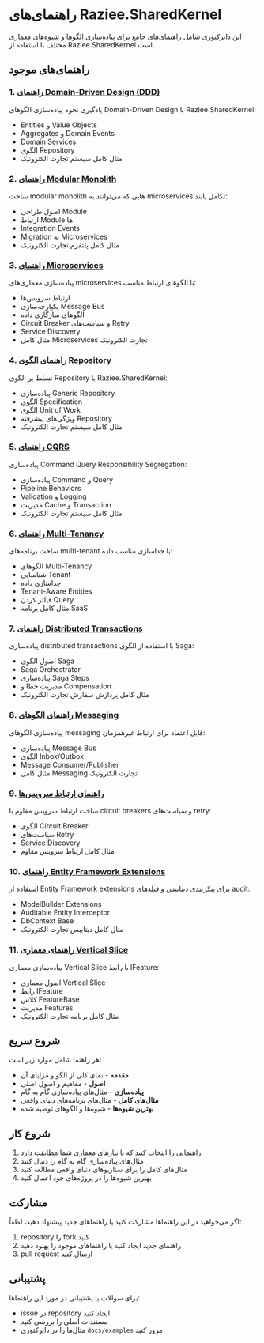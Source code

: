 # راهنمای‌های Raziee.SharedKernel

این دایرکتوری شامل راهنمای‌های جامع برای پیاده‌سازی الگوها و شیوه‌های معماری مختلف با استفاده از Raziee.SharedKernel است.

## راهنمای‌های موجود

### 1. [راهنمای Domain-Driven Design (DDD)](./ddd-guide-fa.md)
یادگیری نحوه پیاده‌سازی الگوهای Domain-Driven Design با Raziee.SharedKernel:
- Entities و Value Objects
- Aggregates و Domain Events
- Domain Services
- الگوی Repository
- مثال کامل سیستم تجارت الکترونیک

### 2. [راهنمای Modular Monolith](./modular-monolith-guide-fa.md)
ساخت modular monolith هایی که می‌توانند به microservices تکامل یابند:
- اصول طراحی Module
- ارتباط Module ها
- Integration Events
- Migration به Microservices
- مثال کامل پلتفرم تجارت الکترونیک

### 3. [راهنمای Microservices](./microservices-guide-fa.md)
پیاده‌سازی معماری‌های microservices با الگوهای ارتباط مناسب:
- ارتباط سرویس‌ها
- یکپارچه‌سازی Message Bus
- الگوهای سازگاری داده
- Circuit Breaker و سیاست‌های Retry
- Service Discovery
- مثال کامل Microservices تجارت الکترونیک

### 4. [راهنمای الگوی Repository](./repository-pattern-guide-fa.md)
تسلط بر الگوی Repository با Raziee.SharedKernel:
- پیاده‌سازی Generic Repository
- الگوی Specification
- الگوی Unit of Work
- ویژگی‌های پیشرفته Repository
- مثال کامل سیستم تجارت الکترونیک

### 5. [راهنمای CQRS](./cqrs-guide-fa.md)
پیاده‌سازی Command Query Responsibility Segregation:
- پیاده‌سازی Command و Query
- Pipeline Behaviors
- Validation و Logging
- مدیریت Cache و Transaction
- مثال کامل سیستم تجارت الکترونیک

### 6. [راهنمای Multi-Tenancy](./multitenancy-guide-fa.md)
ساخت برنامه‌های multi-tenant با جداسازی مناسب داده:
- الگوهای Multi-Tenancy
- شناسایی Tenant
- جداسازی داده
- Tenant-Aware Entities
- فیلتر کردن Query
- مثال کامل برنامه SaaS

### 7. [راهنمای Distributed Transactions](./distributed-transactions-guide-fa.md)
پیاده‌سازی distributed transactions با استفاده از الگوی Saga:
- اصول الگوی Saga
- Saga Orchestrator
- پیاده‌سازی Saga Steps
- مدیریت خطا و Compensation
- مثال کامل پردازش سفارش تجارت الکترونیک

### 8. [راهنمای الگوهای Messaging](./messaging-patterns-guide-fa.md)
پیاده‌سازی الگوهای messaging قابل اعتماد برای ارتباط غیرهمزمان:
- پیاده‌سازی Message Bus
- الگوی Inbox/Outbox
- Message Consumer/Publisher
- مثال کامل Messaging تجارت الکترونیک

### 9. [راهنمای ارتباط سرویس‌ها](./service-communication-guide-fa.md)
ساخت ارتباط سرویس مقاوم با circuit breakers و سیاست‌های retry:
- الگوی Circuit Breaker
- سیاست‌های Retry
- Service Discovery
- مثال کامل ارتباط سرویس مقاوم

### 10. [راهنمای Entity Framework Extensions](./entity-framework-extensions-guide-fa.md)
استفاده از Entity Framework extensions برای پیکربندی دیتابیس و فیلدهای audit:
- ModelBuilder Extensions
- Auditable Entity Interceptor
- DbContext Base
- مثال کامل دیتابیس تجارت الکترونیک

### 11. [راهنمای معماری Vertical Slice](./vertical-slice-architecture-guide-fa.md)
پیاده‌سازی معماری Vertical Slice با رابط IFeature:
- اصول معماری Vertical Slice
- رابط IFeature
- کلاس FeatureBase
- مدیریت Features
- مثال کامل برنامه تجارت الکترونیک

## شروع سریع

هر راهنما شامل موارد زیر است:
- **مقدمه** - نمای کلی از الگو و مزایای آن
- **اصول** - مفاهیم و اصول اصلی
- **پیاده‌سازی** - مثال‌های پیاده‌سازی گام به گام
- **مثال‌های کامل** - مثال‌های برنامه‌های دنیای واقعی
- **بهترین شیوه‌ها** - شیوه‌ها و الگوهای توصیه شده

## شروع کار

1. راهنمایی را انتخاب کنید که با نیازهای معماری شما مطابقت دارد
2. مثال‌های پیاده‌سازی گام به گام را دنبال کنید
3. مثال‌های کامل را برای سناریوهای دنیای واقعی مطالعه کنید
4. بهترین شیوه‌ها را در پروژه‌های خود اعمال کنید

## مشارکت

اگر می‌خواهید در این راهنماها مشارکت کنید یا راهنماهای جدید پیشنهاد دهید، لطفاً:
1. repository را fork کنید
2. راهنمای جدید ایجاد کنید یا راهنماهای موجود را بهبود دهید
3. pull request ارسال کنید

## پشتیبانی

برای سوالات یا پشتیبانی در مورد این راهنماها:
- issue در repository ایجاد کنید
- مستندات اصلی را بررسی کنید
- مثال‌ها را در دایرکتوری `docs/examples` مرور کنید
